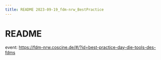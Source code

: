 ```yaml
---
title: README 2023-09-19_fdm-nrw_BestPractice
---
```


# README

event: https://fdm-nrw.coscine.de/#/?id=best-practice-day-die-tools-des-fdms
